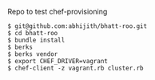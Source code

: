 Repo to test chef-provisioning

    $ git@github.com:abhijith/bhatt-roo.git
    $ cd bhatt-roo
    $ bundle install
	$ berks
	$ berks vendor
    $ export CHEF_DRIVER=vagrant
    $ chef-client -z vagrant.rb cluster.rb
